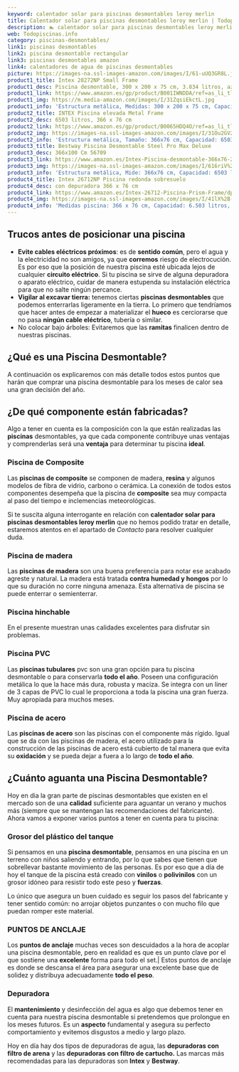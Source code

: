 ```yaml
---
keyword: calentador solar para piscinas desmontables leroy merlin
title: Calentador solar para piscinas desmontables leroy merlin | Todopiscinas.info
description: 🏊 calentador solar para piscinas desmontables leroy merlin Ideales para este verano 2021. Aquí puedes comprar calentador solar para piscinas desmontables leroy merlin y comparar con otras similares. No dejes escapar calentador solar para piscinas desmontables leroy merlin a un precio realmente tentador.
web: Todopiscinas.info
category: piscinas-desmontables/
link1: piscinas desmontables
link2: piscina desmontable rectangular
link3: piscinas desmontables amazon
link4: calentadores de agua de piscinas desmontables
picture: https://images-na.ssl-images-amazon.com/images/I/61-uUQ3GR8L.jpg
product1_title: Intex 28272NP Small Frame
product1_desc: Piscina desmontable, 300 x 200 x 75 cm, 3.834 litros, azul
product1_link: https://www.amazon.es/gp/product/B001IWNDDA/ref=as_li_tl?ie=UTF8&camp=3638&creative=24630&creativeASIN=B001IWNDDA&linkCode=as2&tag=todopiscinas0e-21&linkId=25b9d647487c889cb6ef56ed63f50ca1
product1_img: https://m.media-amazon.com/images/I/31ZqsiEkctL.jpg
product1_info: 'Estructura metálica, Medidas: 300 x 200 x 75 cm, Capacidad: 3.834 litros, Para 6 personas (+ 6 años), Fácil montaje, Forma rectangular'
product2_title: INTEX Piscina elevada Metal Frame
product2_desc: 6503 litros, 366 x 76 cm
product2_link: https://www.amazon.es/gp/product/B0065HDQ4O/ref=as_li_tl?ie=UTF8&camp=3638&creative=24630&creativeASIN=B0065HDQ4O&linkCode=as2&tag=todopiscinas0e-21&linkId=ed2430e3ba564d3527ee103df33ed7b3
product2_img: https://images-na.ssl-images-amazon.com/images/I/31Ou2GV2SAL.jpg
product2_info: 'Estructura metálica, Tamaño: 366x76 cm, Capacidad: 6503 litros, Forma circular, De 4 a 7 personas (+6 años)'
product3_title: Bestway Piscina Desmontable Steel Pro Max Deluxe
product3_desc: 366x100 Cm 56709
product3_link: https://www.amazon.es/Intex-Piscina-desmontable-366x76-28210NP/dp/B0065HDQ4O?__mk_es_ES=%C3%85M%C3%85%C5%BD%C3%95%C3%91&crid=25UQGV9HG2INI&dchild=1&keywords=piscinas+desmontables&qid=1615854176&sprefix=piscinas+dem%2Caps%2C201&sr=8-5&linkCode=ll1&tag=todopiscinas0e-21&linkId=34f200977c6cbaab1f3f4d9ac0e64755&language=es_ES&ref_=as_li_ss_tl
product3_img: https://images-na.ssl-images-amazon.com/images/I/616riV%2BiY3L.jpg
product3_info: 'Estructura metálica, Mide: 366x76 cm, Capacidad: 6503 litros, De 4 a 7 personas mayores de 6 años, Forma circular, Tecnología Super-Tough'
product4_title: Intex 26712NP Piscina redonda sobresuelo
product4_desc: con depuradora 366 x 76 cm
product4_link: https://www.amazon.es/Intex-26712-Piscina-Prism-Frame/dp/B07FB823GL?__mk_es_ES=%C3%85M%C3%85%C5%BD%C3%95%C3%91&dchild=1&keywords=piscinas+desmontables+con+depuradora&qid=1615936418&sr=8-5&linkCode=ll1&tag=todopiscinas0e-21&linkId=d98699de7830cd471766fa1daa36de34&language=es_ES&ref_=as_li_ss_tl
product4_img: https://images-na.ssl-images-amazon.com/images/I/41lX%2B-YpibL.jpg
product4_info: 'Medidas piscina: 366 x 76 cm, Capacidad: 6.503 litros, Incluye depuradora de cartucha A, Lona resistente triple capa'
---
```




## Trucos antes de posicionar una piscina



*   **Evite cables eléctricos próximos**: es de **sentido común**, pero el agua y la electricidad no son amigos, ya que **corremos** riesgo de electrocución. Es por eso que la posición de nuestra piscina esté ubicada lejos de cualquier **circuito eléctrico**. Si tu piscina se sirve de alguna depuradora o aparato eléctrico, cuidar de manera estupenda su instalación eléctrica para que no salte ningún percance.
*   **Vigilar al excavar tierra:** tenemos ciertas **piscinas desmontables** que podemos enterrarlas ligeramente en la tierra. Lo primero  que tendríamos que hacer antes de empezar a materializar el **hueco** es cerciorarse que no pasa **ningún cable eléctrico**, tubería o similar.
*   No colocar bajo árboles: Evitaremos que las **ramitas** finalicen dentro de nuestras piscinas.

<stats-list :link1=link1 :link2=link2 :link3=link3 :link4=link4 :category=category></stats-list>
## ¿Qué es una Piscina Desmontable?



A continuación os explicaremos con más detalle todos estos puntos que harán que comprar una piscina desmontable para los meses de calor sea una gran decisión del año.


## ¿De qué componente están fabricadas?

Algo a tener en cuenta es la composición con la que están realizadas las **piscinas** desmontables, ya que cada componente contribuye unas ventajas y comprenderlas  será una **ventaja** para determinar tu piscina **ideal**.


### Piscina de Composite

Las **piscinas de composite** se componen de madera, **resina** y algunos modelos de fibra de vidrio, carbono o cerámica. La conexión de todos estos componentes desempeña que la piscina de **composite** sea muy compacta al paso del tiempo e inclemencias meteorológicas.

Si te suscita alguna interrogante en relación con **calentador solar para piscinas desmontables leroy merlin** que no hemos podido tratar en detalle, estaremos atentos en el apartado de _Contacto_ para resolver cualquier duda.


### Piscina de madera

Las **piscinas de madera** son una buena preferencia para notar ese acabado agreste y natural. La madera está tratada **contra humedad y hongos** por lo que su duración no corre ninguna amenaza. Esta alternativa de piscina se puede enterrar o semienterrar.


### Piscina hinchable

 En el presente muestran unas calidades excelentes para disfrutar sin problemas.


### Piscina  PVC

Las **piscinas tubulares** pvc son una gran opción para tu piscina desmontable o para conservarla **todo el año**. Poseen una configuración metálica lo que la hace más dura, robusta y maciza. Se integra con un liner de 3 capas de PVC lo cual le proporciona a toda la piscina una gran fuerza. Muy apropiada para muchos meses.


### Piscina de acero

Las **piscinas de acero** son las piscinas con el componente más rígido. Igual que se da con las piscinas de madera, el acero utilizado para la construcción de las piscinas de acero está cubierto de tal manera que evita su **oxidación** y se pueda dejar a fuera a lo largo de **todo el año**.

<brand-panel :title=product1_title :desc=product1_desc :img=product1_img :link=product1_link></brand-panel>


## ¿Cuánto aguanta una Piscina Desmontable?

Hoy en dia la gran parte de piscinas desmontables que existen en el mercado son de una **calidad** suficiente para aguantar un verano y muchos más (siempre que se mantengan las recomendaciones del fabricante). Ahora vamos a exponer varios puntos a tener en cuenta para tu piscina:


### Grosor del plástico del tanque

Si pensamos en una **piscina desmontable**, pensamos en una piscina en un terreno con niños saliendo y entrando, por lo que sabes que tienen que sobrellevar bastante movimiento de las personas. Es por eso que a día de hoy el tanque de la piscina está creado con **vinilos** o **polivinilos** con un grosor idóneo para resistir todo este peso y **fuerzas**.

Lo único que asegura un	 buen cuidado es seguir los pasos del fabricante y tener sentido común: no arrojar objetos punzantes o con mucho filo que puedan romper este material.


### PUNTOS DE ANCLAJE

Los **puntos de anclaje** muchas veces son descuidados a la hora de acoplar una piscina desmontable, pero en realidad es que es un punto clave por el que sostiene una **excelente** forma para todo el set.| Estos puntos de anclaje es donde se descansa el área para asegurar una excelente base que de solidez y distribuya adecuadamente **todo el peso**.

<external-banner></external-banner>



### Depuradora

El **mantenimiento** y desinfección del agua es algo que debemos tener en cuenta para nuestra piscina desmontable si pretendemos que prolongue en los meses futuros. Es un **aspecto** fundamental y asegura su perfecto comportamiento y evitemos disgustos a medio y largo plazo.

Hoy en día hay dos tipos de depuradoras de agua, las **depuradoras con filtro de arena** y  las **depuradoras** **con filtro de cartucho.** Las marcas más recomendadas para las depuradoras son **Intex** y **Bestway**.